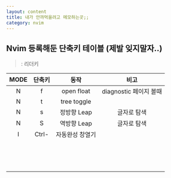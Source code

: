 ```yaml
---
layout: content
title: 내가 안까먹을려고 메모하는곳;;
category: nvim
---
```


## Nvim 등록해둔 단축키 테이블 (제발 잊지말자..)

> <L> : 리더키



| MODE |   단축키   |      동작       |          비고          |
| :--: | :--------: | :-------------: | :--------------------: |
|  N   |    <L>f    |   open float    | diagnostic 페이지 볼때 |
|  N   |  <L><L>t   |   tree toggle   |                        |
|  N   |  <L><L>s   |   정방향 Leap   |      글자로 탐색       |
|  N   |    <L>S    |   역방향 Leap   |      글자로 탐색       |
|  I   | Ctrl-<SPC> | 자동완성 창열기 |                        |
|      |            |                 |                        |
|      |            |                 |                        |
|      |            |                 |                        |
|      |            |                 |                        |
|      |            |                 |                        |
|      |            |                 |                        |
|      |            |                 |                        |
|      |            |                 |                        |
|      |            |                 |                        |
|      |            |                 |                        |
|      |            |                 |                        |
|      |            |                 |                        |
|      |            |                 |                        |
|      |            |                 |                        |

